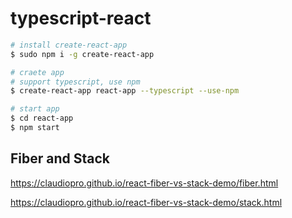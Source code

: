 # typescript-react

```bash
# install create-react-app
$ sudo npm i -g create-react-app

# craete app
# support typescript, use npm
$ create-react-app react-app --typescript --use-npm

# start app
$ cd react-app
$ npm start
```

## Fiber and Stack

https://claudiopro.github.io/react-fiber-vs-stack-demo/fiber.html

https://claudiopro.github.io/react-fiber-vs-stack-demo/stack.html

